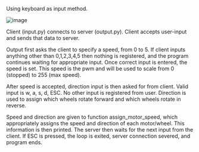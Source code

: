 Using keyboard as input method.

![image](https://user-images.githubusercontent.com/91751222/138609154-d3341b63-0bce-43ff-ac23-2e3c68248e46.png)


Client (input.py) connects to server (output.py).
Client accepts user-input and sends that data to server.

Output first asks the client to specify a speed, from 0 to 5. If client inputs anything other than 0,1,2,3,4,5 then nothing is registered, and the program continues waiting for appropriate input. Once correct input is entered, the speed is set. This speed is the pwm and will be used to scale from 0 (stopped) to 255 (max speed).

After speed is accepted, direction input is then asked for from client. Valid input is w, a, s, d, ESC. No other input is registered from user. Direction is used to assign which wheels rotate forward and which wheels rotate in reverse. 

Speed and direction are given to function assign_motor_speed, which appropriately assigns the speed and direction of each motor/wheel. This information is then printed. The server then waits for the next input from the client. If ESC is pressed, the loop is exited, server connection severed, and program ends.
